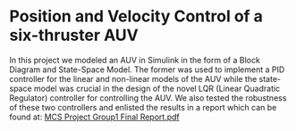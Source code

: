 # Position and Velocity Control of a six-thruster AUV

In this project we modeled an AUV in Simulink in the form of a Block Diagram and State-Space Model. The former was used to implement a PID controller for the linear and non-linear models of the AUV while the state-space model was crucial in the design of the novel LQR (Linear Quadratic Regulator) controller for controlling the AUV.
We also tested the robustness of these two controllers and enlisted the results in a report which can be found at: [MCS Project Group1 Final Report.pdf](https://github.com/webisgood/AUV_LQR/blob/master/MCS%20Project%20Group1%20Final%20Report.pdf)